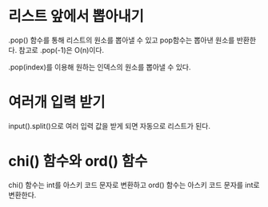 # 리스트 앞에서 뽑아내기
.pop() 함수를 통해 리스트의 원소를 뽑아낼 수 있고 pop함수는 뽑아낸 원소를 반환한다.
참고로 .pop(-1)은 O(n)이다.

.pop(index)를 이용해 원하는 인덱스의 원소를 뽑아낼 수 있다.

# 여러개 입력 받기
input().split()으로 여러 입력 값을 받게 되면 자동으로 리스트가 된다.

# chi() 함수와 ord() 함수
chi() 함수는 int를 아스키 코드 문자로 변환하고 ord() 함수는 아스키 코드 문자를 int로 변환한다.